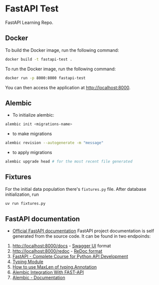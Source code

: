 # FastAPI Test

FastAPI Learning Repo.

## Docker

To build the Docker image, run the following command:

```bash
docker build -t fastapi-test .
```

To run the Docker image, run the following command:

```bash
docker run -p 8000:8000 fastapi-test
```

You can then access the application at <http://localhost:8000>.


## Alembic

- To initialize alembic:
```sh
alembic init <migrations-name>
```

- to make migrations
```sh
alembic revision --autogenerate -m "message"
```

- to apply migrations
```sh
alembic upgrade head # for the most recent file generated 
```

## Fixtures

For the initial data population there's `fixtures.py` file. After database initialization, run

```sh
uv run fixtures.py
```

## FastAPI documentation

- [Official FastAPI documentation](https://fastapi.tiangolo.com/)
FastAPI project documentation is self generated from the source code. It can be found in two endpoinds:

1. <http://localhost:8000/docs> - [Swagger UI](https://swagger.io/tools/swagger-ui/) format
2. <http://localhost:8000/redoc> - [ReDoc format](https://github.com/Redocly/redoc)
3. [FastAPI - Complete Course for Python API Development](https://www.youtube.com/playlist?list=PL-2EBeDYMIbQghmnb865lpdmYyWU3I5F1)
4. [Typing Module](https://docs.python.org/3.13/library/typing.html#typing.Annotated)
5. [How to use MaxLen of typing.Annotation](https://stackoverflow.com/questions/68454202/how-to-use-maxlen-of-typing-annotation-of-python-3-9)
6. [Alembic Integration With FAST-API](https://medium.com/@jamshidsadiqi25/alembic-integration-with-fast-api-fc992fb0e70b)
7. [Alembic - Documentation](https://alembic.sqlalchemy.org/en/latest/)